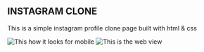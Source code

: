 ## INSTAGRAM CLONE

This is a simple instagram profile clone page 
built with html & css

![This how it looks for mobile](https://ibb.co/dcFYpkc)
![This is the web view](https://ibb.co/hDHRm6Y)